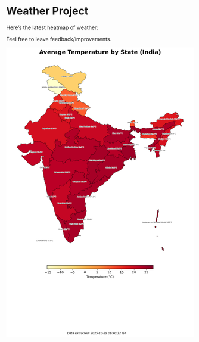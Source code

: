 # Weather Project

Here’s the latest heatmap of weather:

Feel free to leave feedback/improvements.

![India Heatmap](docs/assets/india_heatmap.png?v=01698A)
